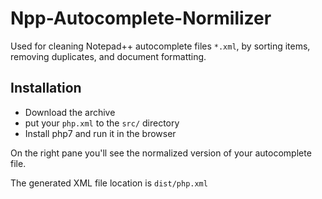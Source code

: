 # Npp-Autocomplete-Normilizer

Used for cleaning Notepad++ autocomplete files `*.xml`, by sorting items, removing duplicates, and document formatting. 

## Installation

- Download the archive
- put your `php.xml` to the `src/` directory
- Install php7 and run it in the browser

On the right pane you'll see the normalized version of your autocomplete file.

The generated XML file location is `dist/php.xml`
